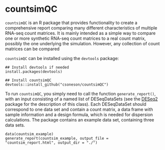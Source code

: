 # countsimQC

`countsimQC` is an R package that provides functionality to create a comprehensive report 
comparing many different characteristics of multiple RNA-seq count matrices. 
It is mainly intended as a simple way to compare one or more synthetic RNA-seq count 
matrices to a real count matrix, possibly the one underlying the simulation. 
However, any collection of count matrices can be compared 

`countsimQC` can be installed using the `devtools` package:

```
## Install devtools if needed
install.packages(devtools)

## Install countsimQC
devtools::install_github("csoneson/countsimQC")
```

To run `countsimQC`, you simply need to call the function `generate_report()`, with an input consisting of a named list of DESeqDataSets (see the [DESeq2](https://bioconductor.org/packages/release/bioc/html/DESeq2.html) package for the description of this class). Each DESeqDataSet should correspond to one data set and contain a count matrix, a data frame with sample information and a design formula, which is needed for dispersion calculations. The package contains an example data set, containing three data sets. 

```
data(countsim_example)
generate_report(countsim_example, output_file = "countsim_report.html", output_dir = "./")
```